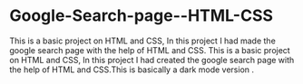 # Google-Search-page--HTML-CSS
This is a basic project on HTML and CSS, In this project I had made the google search page with the help of HTML and CSS.
This is a basic project on HTML and CSS, In this project I had created the google search page with the help of HTML and CSS.This is basically a dark mode version .


